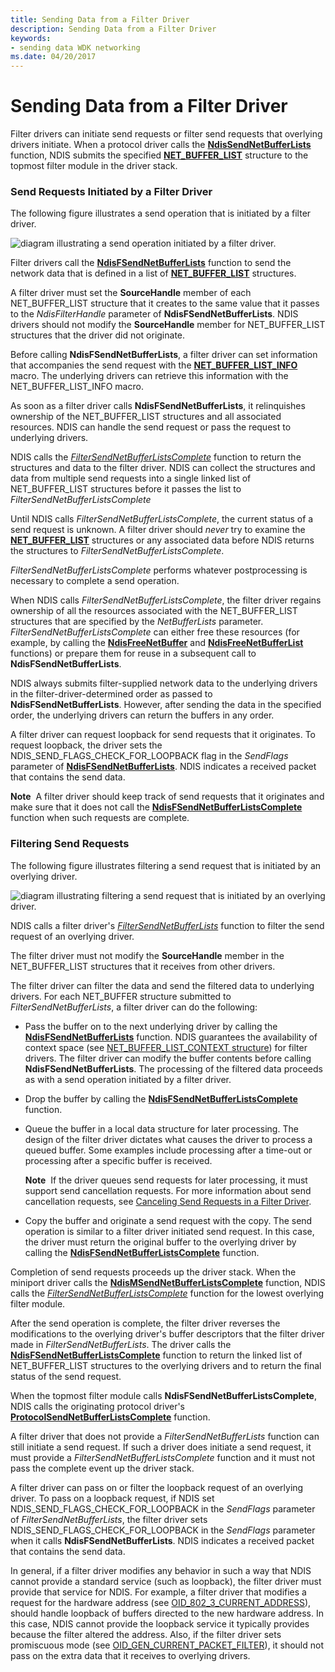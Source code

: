 ```yaml
---
title: Sending Data from a Filter Driver
description: Sending Data from a Filter Driver
keywords:
- sending data WDK networking
ms.date: 04/20/2017
---
```


# Sending Data from a Filter Driver





Filter drivers can initiate send requests or filter send requests that overlying drivers initiate. When a protocol driver calls the [**NdisSendNetBufferLists**](/windows-hardware/drivers/ddi/ndis/nf-ndis-ndissendnetbufferlists) function, NDIS submits the specified [**NET\_BUFFER\_LIST**](/windows-hardware/drivers/ddi/nbl/ns-nbl-net_buffer_list) structure to the topmost filter module in the driver stack.

### Send Requests Initiated by a Filter Driver

The following figure illustrates a send operation that is initiated by a filter driver.

![diagram illustrating a send operation initiated by a filter driver.](images/filtersend.png)

Filter drivers call the [**NdisFSendNetBufferLists**](/windows-hardware/drivers/ddi/ndis/nf-ndis-ndisfsendnetbufferlists) function to send the network data that is defined in a list of [**NET\_BUFFER\_LIST**](/windows-hardware/drivers/ddi/nbl/ns-nbl-net_buffer_list) structures.

A filter driver must set the **SourceHandle** member of each NET\_BUFFER\_LIST structure that it creates to the same value that it passes to the *NdisFilterHandle* parameter of **NdisFSendNetBufferLists**. NDIS drivers should not modify the **SourceHandle** member for NET\_BUFFER\_LIST structures that the driver did not originate.

Before calling **NdisFSendNetBufferLists**, a filter driver can set information that accompanies the send request with the [**NET\_BUFFER\_LIST\_INFO**](/windows-hardware/drivers/ddi/nblaccessors/nf-nblaccessors-net_buffer_list_info) macro. The underlying drivers can retrieve this information with the NET\_BUFFER\_LIST\_INFO macro.

As soon as a filter driver calls **NdisFSendNetBufferLists**, it relinquishes ownership of the NET\_BUFFER\_LIST structures and all associated resources. NDIS can handle the send request or pass the request to underlying drivers.

NDIS calls the [*FilterSendNetBufferListsComplete*](/windows-hardware/drivers/ddi/ndis/nc-ndis-filter_send_net_buffer_lists_complete) function to return the structures and data to the filter driver. NDIS can collect the structures and data from multiple send requests into a single linked list of NET\_BUFFER\_LIST structures before it passes the list to *FilterSendNetBufferListsComplete*

Until NDIS calls *FilterSendNetBufferListsComplete*, the current status of a send request is unknown. A filter driver should *never* try to examine the [**NET\_BUFFER\_LIST**](/windows-hardware/drivers/ddi/nbl/ns-nbl-net_buffer_list) structures or any associated data before NDIS returns the structures to *FilterSendNetBufferListsComplete*.

*FilterSendNetBufferListsComplete* performs whatever postprocessing is necessary to complete a send operation.

When NDIS calls *FilterSendNetBufferListsComplete*, the filter driver regains ownership of all the resources associated with the NET\_BUFFER\_LIST structures that are specified by the *NetBufferLists* parameter. *FilterSendNetBufferListsComplete* can either free these resources (for example, by calling the [**NdisFreeNetBuffer**](/windows-hardware/drivers/ddi/nblapi/nf-nblapi-ndisfreenetbuffer) and [**NdisFreeNetBufferList**](/windows-hardware/drivers/ddi/nblapi/nf-nblapi-ndisfreenetbufferlist) functions) or prepare them for reuse in a subsequent call to **NdisFSendNetBufferLists**.

NDIS always submits filter-supplied network data to the underlying drivers in the filter-driver-determined order as passed to **NdisFSendNetBufferLists**. However, after sending the data in the specified order, the underlying drivers can return the buffers in any order.

A filter driver can request loopback for send requests that it originates. To request loopback, the driver sets the NDIS\_SEND\_FLAGS\_CHECK\_FOR\_LOOPBACK flag in the *SendFlags* parameter of [**NdisFSendNetBufferLists**](/windows-hardware/drivers/ddi/ndis/nf-ndis-ndisfsendnetbufferlists). NDIS indicates a received packet that contains the send data.

**Note**  A filter driver should keep track of send requests that it originates and make sure that it does not call the [**NdisFSendNetBufferListsComplete**](/windows-hardware/drivers/ddi/ndis/nf-ndis-ndisfsendnetbufferlistscomplete) function when such requests are complete.

 

### Filtering Send Requests

The following figure illustrates filtering a send request that is initiated by an overlying driver.

![diagram illustrating filtering a send request that is initiated by an overlying driver.](images/sendfilter.png)

NDIS calls a filter driver's [*FilterSendNetBufferLists*](/windows-hardware/drivers/ddi/ndis/nc-ndis-filter_send_net_buffer_lists) function to filter the send request of an overlying driver.

The filter driver must not modify the **SourceHandle** member in the NET\_BUFFER\_LIST structures that it receives from other drivers.

The filter driver can filter the data and send the filtered data to underlying drivers. For each NET\_BUFFER structure submitted to *FilterSendNetBufferLists*, a filter driver can do the following:

-   Pass the buffer on to the next underlying driver by calling the [**NdisFSendNetBufferLists**](/windows-hardware/drivers/ddi/ndis/nf-ndis-ndisfsendnetbufferlists) function. NDIS guarantees the availability of context space (see [NET\_BUFFER\_LIST\_CONTEXT structure](net-buffer-list-context-structure.md)) for filter drivers. The filter driver can modify the buffer contents before calling **NdisFSendNetBufferLists**. The processing of the filtered data proceeds as with a send operation initiated by a filter driver.

-   Drop the buffer by calling the [**NdisFSendNetBufferListsComplete**](/windows-hardware/drivers/ddi/ndis/nf-ndis-ndisfsendnetbufferlistscomplete) function.

-   Queue the buffer in a local data structure for later processing. The design of the filter driver dictates what causes the driver to process a queued buffer. Some examples include processing after a time-out or processing after a specific buffer is received.

    **Note**  If the driver queues send requests for later processing, it must support send cancellation requests. For more information about send cancellation requests, see [Canceling Send Requests in a Filter Driver](canceling-a-send-request-in-a-filter-driver.md).

     

-   Copy the buffer and originate a send request with the copy. The send operation is similar to a filter driver initiated send request. In this case, the driver must return the original buffer to the overlying driver by calling the [**NdisFSendNetBufferListsComplete**](/windows-hardware/drivers/ddi/ndis/nf-ndis-ndisfsendnetbufferlistscomplete) function.

Completion of send requests proceeds up the driver stack. When the miniport driver calls the [**NdisMSendNetBufferListsComplete**](/windows-hardware/drivers/ddi/ndis/nf-ndis-ndismsendnetbufferlistscomplete) function, NDIS calls the [*FilterSendNetBufferListsComplete*](/windows-hardware/drivers/ddi/ndis/nc-ndis-filter_send_net_buffer_lists_complete) function for the lowest overlying filter module.

After the send operation is complete, the filter driver reverses the modifications to the overlying driver's buffer descriptors that the filter driver made in *FilterSendNetBufferLists*. The driver calls the [**NdisFSendNetBufferListsComplete**](/windows-hardware/drivers/ddi/ndis/nf-ndis-ndisfsendnetbufferlistscomplete) function to return the linked list of NET\_BUFFER\_LIST structures to the overlying drivers and to return the final status of the send request.

When the topmost filter module calls **NdisFSendNetBufferListsComplete**, NDIS calls the originating protocol driver's [**ProtocolSendNetBufferListsComplete**](/windows-hardware/drivers/ddi/ndis/nc-ndis-protocol_send_net_buffer_lists_complete) function.

A filter driver that does not provide a *FilterSendNetBufferLists* function can still initiate a send request. If such a driver does initiate a send request, it must provide a *FilterSendNetBufferListsComplete* function and it must not pass the complete event up the driver stack.

A filter driver can pass on or filter the loopback request of an overlying driver. To pass on a loopback request, if NDIS set NDIS\_SEND\_FLAGS\_CHECK\_FOR\_LOOPBACK in the *SendFlags* parameter of *FilterSendNetBufferLists*, the filter driver sets NDIS\_SEND\_FLAGS\_CHECK\_FOR\_LOOPBACK in the *SendFlags* parameter when it calls **NdisFSendNetBufferLists**. NDIS indicates a received packet that contains the send data.

In general, if a filter driver modifies any behavior in such a way that NDIS cannot provide a standard service (such as loopback), the filter driver must provide that service for NDIS. For example, a filter driver that modifies a request for the hardware address (see [OID\_802\_3\_CURRENT\_ADDRESS](./oid-802-3-current-address.md)), should handle loopback of buffers directed to the new hardware address. In this case, NDIS cannot provide the loopback service it typically provides because the filter altered the address. Also, if the filter driver sets promiscuous mode (see [OID\_GEN\_CURRENT\_PACKET\_FILTER](./oid-gen-current-packet-filter.md)), it should not pass on the extra data that it receives to overlying drivers.

 

